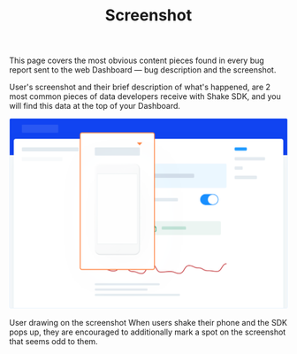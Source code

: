 ﻿---
id: react-native-screenshot
title: Screenshot
---
This page covers the most obvious content pieces found in every bug report sent to the web Dashboard — bug description and the screenshot.

User's screenshot and their brief description of what's happened, are 2 most common pieces of data developers receive with Shake SDK, and you will find this data at the top of your Dashboard.

![alt text](assets/bug_screen.png)

User drawing on the screenshot
When users shake their phone and the SDK pops up, they are encouraged to additionally mark a spot on the screenshot that seems odd to them.
